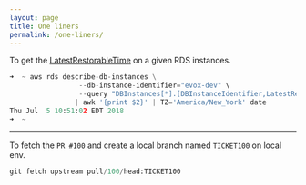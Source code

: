 ```yaml
---
layout: page
title: One liners
permalink: /one-liners/
---
```

To get the [LatestRestorableTime](https://docs.aws.amazon.com/AmazonRDS/latest/UserGuide/USER_PIT.html)  on a given RDS instances.

````python
➜  ~ aws rds describe-db-instances \
				 --db-instance-identifier="evox-dev" \
				 --query "DBInstances[*].[DBInstanceIdentifier,LatestRestorableTime]" --output text \
				| awk '{print $2}' | TZ='America/New_York' date
Thu Jul  5 10:51:02 EDT 2018
➜  ~ 
````
---

To fetch the `PR #100` and create a local branch named `TICKET100` on local env.

````python
git fetch upstream pull/100/head:TICKET100
````
